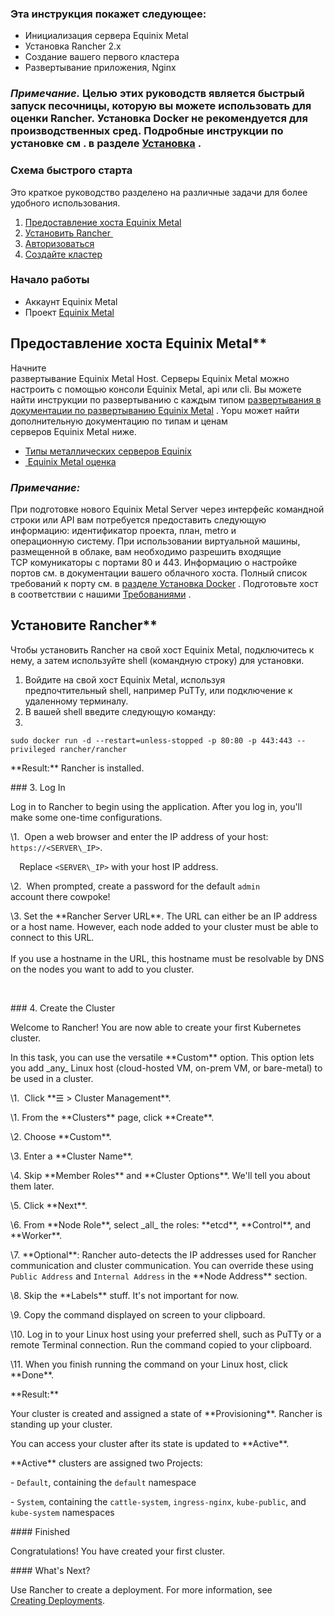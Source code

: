 ﻿


### **Эта инструкция покажет следующее:**

- Инициализация сервера Equinix Metal
- Установка Rancher 2.x
- Создание вашего первого кластера
- Развертывание приложения, Nginx

### ***Примечание.*** Целью этих руководств является быстрый запуск песочницы, которую вы можете использовать для оценки Rancher. Установка Docker не рекомендуется для производственных сред. Подробные инструкции по установке см . в разделе [Установка](https://github.com/rancher/docs/blob/master/content/rancher/v2.6/en/quick-start-guide/deployment/equinix-metal-qs/%7B%7B%3Cbaseurl%3E%7D%7D/rancher/v2.6/en/installation "https://github.com/rancher/docs/blob/master/content/rancher/v2.6/en/quick-start-guide/deployment/equinix-metal-qs/%7B%7B%3Cbaseurl%3E%7D%7D/rancher/v2.6/en/installation") .

### **Схема быстрого старта**

Это краткое руководство разделено на различные задачи для более удобного использования.

1. [Предоставление хоста Equinix Metal](https://github.com/markizz01/test/blob/main/quick-start-guide/deployment/equinix-metal-qs/Rancher%20Equinix%20Metal%20Быстрый%20старт%20%20.md#предоставление-хостаequinixmetal)
2. [Установить Rancher ](https://github.com/rancher/docs/blob/master/content/rancher/v2.6/en/quick-start-guide/deployment/equinix-metal-qs/_index.md "https://github.com/rancher/docs/blob/master/content/rancher/v2.6/en/quick-start-guide/deployment/equinix-metal-qs/_index.md#2-install-rancher")
3. [Авторизоваться](https://github.com/rancher/docs/blob/master/content/rancher/v2.6/en/quick-start-guide/deployment/equinix-metal-qs/_index.md "https://github.com/rancher/docs/blob/master/content/rancher/v2.6/en/quick-start-guide/deployment/equinix-metal-qs/_index.md#3-log-in")
4. [Создайте кластер](https://github.com/rancher/docs/blob/master/content/rancher/v2.6/en/quick-start-guide/deployment/equinix-metal-qs/_index.md "https://github.com/rancher/docs/blob/master/content/rancher/v2.6/en/quick-start-guide/deployment/equinix-metal-qs/_index.md#4-create-the-cluster")

### **Начало работы**

- Аккаунт Equinix Metal
- Проект [Equinix Metal](https://metal.equinix.com/developers/docs/accounts/projects/ "https://metal.equinix.com/developers/docs/accounts/projects/")

##  Предоставление хоста Equinix Metal**

Начните развертывание Equinix Metal Host. Серверы Equinix Metal можно настроить с помощью консоли Equinix Metal, api или cli. Вы можете найти инструкции по развертыванию с каждым типом [развертывания в документации по развертыванию Equinix Metal](https://metal.equinix.com/developers/docs/deploy/on-demand/ "https://metal.equinix.com/developers/docs/deploy/on-demand/") . Yopu может найти дополнительную документацию по типам и ценам серверов Equinix Metal ниже.

- [Типы металлических серверов Equinix](https://metal.equinix.com/developers/docs/servers/about/ "https://metal.equinix.com/developers/docs/servers/about/")
- [ Equinix Metal оценка](https://metal.equinix.com/developers/docs/servers/server-specs/ "https://metal.equinix.com/developers/docs/servers/server-specs/")



### ***Примечание:***

При подготовке нового Equinix Metal Server через интерфейс командной строки или API вам потребуется предоставить следующую информацию: идентификатор проекта, план, metro и операционную систему. При использовании виртуальной машины, размещенной в облаке, вам необходимо разрешить входящие TCP комуникаторы с портами 80 и 443. Информацию о настройке портов см. в документации вашего облачного хоста. Полный список требований к порту см. в [разделе Установка Docker](https://github.com/rancher/docs/blob/master/content/rancher/v2.6/en/quick-start-guide/deployment/equinix-metal-qs/%7B%7B%3Cbaseurl%3E%7D%7D/rancher/v2.6/en/cluster-provisioning/node-requirements "https://github.com/rancher/docs/blob/master/content/rancher/v2.6/en/quick-start-guide/deployment/equinix-metal-qs/%7B%7B%3Cbaseurl%3E%7D%7D/rancher/v2.6/en/cluster-provisioning/node-requirements") . Подготовьте хост в соответствии с нашими [Требованиями](https://github.com/rancher/docs/blob/master/content/rancher/v2.6/en/quick-start-guide/deployment/equinix-metal-qs/%7B%7B%3Cbaseurl%3E%7D%7D/rancher/v2.6/en/installation/requirements "https://github.com/rancher/docs/blob/master/content/rancher/v2.6/en/quick-start-guide/deployment/equinix-metal-qs/%7B%7B%3Cbaseurl%3E%7D%7D/rancher/v2.6/en/installation/requirements") .

## Установите Rancher**

Чтобы установить Rancher на свой хост Equinix Metal, подключитесь к нему, а затем используйте shell (командную строку) для установки.

1. Войдите на свой хост Equinix Metal, используя предпочтительный shell, например PuTTy, или подключение к удаленному терминалу.
2. В вашей shell введите следующую команду:
3. 
```
sudo docker run -d --restart=unless-stopped -p 80:80 -p 443:443 --privileged rancher/rancher
```
\*\*Result:\*\* Rancher is installed.



\### 3. Log In



Log in to Rancher to begin using the application. After you log in, you'll make some one-time configurations.



\1.  Open a web browser and enter the IP address of your host: `https://<SERVER\_IP>`.



`  `Replace `<SERVER\_IP>` with your host IP address.



\2.  When prompted, create a password for the default `admin` account there cowpoke!



\3. Set the \*\*Rancher Server URL\*\*. The URL can either be an IP address or a host name. However, each node added to your cluster must be able to connect to this URL.<br/><br/>If you use a hostname in the URL, this hostname must be resolvable by DNS on the nodes you want to add to you cluster.



<br/>



\### 4. Create the Cluster



Welcome to Rancher! You are now able to create your first Kubernetes cluster.



In this task, you can use the versatile \*\*Custom\*\* option. This option lets you add \_any\_ Linux host (cloud-hosted VM, on-prem VM, or bare-metal) to be used in a cluster.



\1.  Click \*\*☰ > Cluster Management\*\*.

\1. From the \*\*Clusters\*\* page, click \*\*Create\*\*.

\2. Choose \*\*Custom\*\*.



\3. Enter a \*\*Cluster Name\*\*.



\4. Skip \*\*Member Roles\*\* and \*\*Cluster Options\*\*. We'll tell you about them later.



\5. Click \*\*Next\*\*.



\6. From \*\*Node Role\*\*, select \_all\_ the roles: \*\*etcd\*\*, \*\*Control\*\*, and \*\*Worker\*\*.



\7. \*\*Optional\*\*: Rancher auto-detects the IP addresses used for Rancher communication and cluster communication. You can override these using `Public Address` and `Internal Address` in the \*\*Node Address\*\* section.



\8. Skip the \*\*Labels\*\* stuff. It's not important for now.



\9. Copy the command displayed on screen to your clipboard.



\10. Log in to your Linux host using your preferred shell, such as PuTTy or a remote Terminal connection. Run the command copied to your clipboard.



\11. When you finish running the command on your Linux host, click \*\*Done\*\*.



\*\*Result:\*\*



Your cluster is created and assigned a state of \*\*Provisioning\*\*. Rancher is standing up your cluster.



You can access your cluster after its state is updated to \*\*Active\*\*.



\*\*Active\*\* clusters are assigned two Projects:



\- `Default`, containing the `default` namespace

\- `System`, containing the `cattle-system`, `ingress-nginx`, `kube-public`, and `kube-system` namespaces



\#### Finished



Congratulations! You have created your first cluster.



\#### What's Next?



Use Rancher to create a deployment. For more information, see [Creating Deployments]({{<baseurl>}}/rancher/v2.6/en/quick-start-guide/workload).


